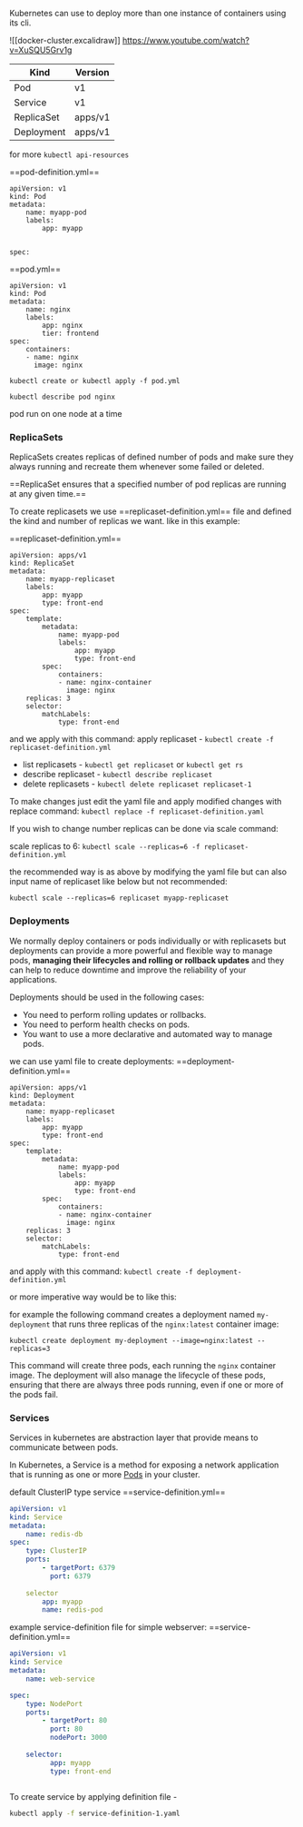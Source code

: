 Kubernetes can use to deploy more than one instance of containers using its cli.


![[docker-cluster.excalidraw]]
https://www.youtube.com/watch?v=XuSQU5Grv1g

| Kind | Version |
| --- | --- |
| Pod | v1 |
| Service | v1 |
| ReplicaSet | apps/v1 |
| Deployment | apps/v1 | 

for more `kubectl api-resources`

==pod-definition.yml==
``` 
apiVersion: v1
kind: Pod
metadata: 
	name: myapp-pod
	labels:
		app: myapp
		

spec:
```

==pod.yml==
```
apiVersion: v1
kind: Pod
metadata: 
	name: nginx
	labels:
		app: nginx
		tier: frontend
spec:
	containers:
	- name: nginx
	  image: nginx
```

`kubectl create or kubectl apply -f pod.yml`

`kubectl describe pod nginx`

pod run on one node at a time

### ReplicaSets
ReplicaSets creates replicas of defined number of pods and make sure they always running and recreate them whenever some failed or deleted.

==ReplicaSet ensures that a specified number of pod replicas are running at any given time.==

To create replicasets we use ==replicaset-definition.yml== file and defined the kind and number of replicas we want.
like in this example:

==replicaset-definition.yml==
```
apiVersion: apps/v1
kind: ReplicaSet
metadata:
	name: myapp-replicaset
	labels:
		app: myapp
		type: front-end
spec:
	template:
		metadata:
			name: myapp-pod
			labels:
				app: myapp
				type: front-end
		spec:
			containers:
			- name: nginx-container
			  image: nginx
	replicas: 3
	selector:
		matchLabels:
			type: front-end
```

and we apply with this command:
apply replicaset - `kubectl create -f replicaset-definition.yml`

- list replicasets - `kubectl get replicaset` or `kubectl get rs`
- describe replicaset - `kubectl describe replicaset`
- delete replicasets - `kubectl delete replicaset replicaset-1`

To make changes just edit the yaml file and apply modified changes with replace command:
`kubectl replace -f replicaset-definition.yaml`

If you wish to change number replicas can be done via scale command:

scale replicas to 6:
`kubectl scale --replicas=6 -f replicaset-definition.yml`

the recommended way is as above by modifying the yaml file but can also input name of replicaset like below but not recommended:

`kubectl scale --replicas=6 replicaset myapp-replicaset`

### Deployments
We normally deploy containers or pods individually or with replicasets but deployments can provide a more powerful and flexible way to manage pods, __managing their lifecycles and rolling or rollback updates__ and they can help to reduce downtime and improve  the reliability of your applications.

Deployments should be used in the following cases:
- You need to perform rolling updates or rollbacks.
- You need to perform health checks on pods.
- You want to use a more declarative and automated way to manage pods.

we can use yaml file to create deployments:
==deployment-definition.yml==
```
apiVersion: apps/v1
kind: Deployment
metadata:
	name: myapp-replicaset
	labels:
		app: myapp
		type: front-end
spec:
	template:
		metadata:
			name: myapp-pod
			labels:
				app: myapp
				type: front-end
		spec:
			containers:
			- name: nginx-container
			  image: nginx
	replicas: 3
	selector:
		matchLabels:
			type: front-end
```

and apply with this command:
`kubectl create -f deployment-definition.yml`

or more imperative way would be to like this: 

for example the following command creates a deployment named `my-deployment` that runs three replicas of the `nginx:latest` container image: 

`kubectl create deployment my-deployment --image=nginx:latest --replicas=3`

This command will create three pods, each running the `nginx` container image. The deployment will also manage the lifecycle of these pods, ensuring that there are always three pods running, even if one or more of the pods fail.

### Services
Services in kubernetes are abstraction layer that provide means to communicate between pods.

In Kubernetes, a Service is a method for exposing a network application that is running as one or more [Pods](https://kubernetes.io/docs/concepts/workloads/pods/) in your cluster.

default ClusterIP type service
==service-definition.yml==
```yml
apiVersion: v1
kind: Service
metadata:
	name: redis-db
spec:
	type: ClusterIP
	ports:
		- targetPort: 6379
		  port: 6379
	
	selector
		app: myapp
		name: redis-pod
```

example service-definition file for simple webserver:
==service-definition.yml==

```yml
apiVersion: v1
kind: Service
metadata:
	name: web-service

spec:
	type: NodePort
	ports:
		- targetPort: 80
		  port: 80
		  nodePort: 3000
		  
	selector:
		  app: myapp
		  type: front-end
		  
```

To create service by applying definition file - 
```sh
kubectl apply -f service-definition-1.yaml
```



